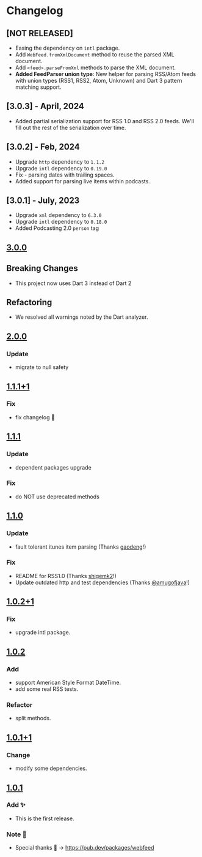 # Changelog
## [NOT RELEASED]
 * Easing the dependency on `intl` package.
 * Add `WebFeed.fromXmlDocument` method to reuse the parsed XML document.
 * Add `<feed>.parseFromXml` methods to parse the XML document.
 * **Added FeedParser union type**: New helper for parsing RSS/Atom feeds with union types (RSS1, RSS2, Atom, Unknown) and Dart 3 pattern matching support.
 
## [3.0.3] - April, 2024
 * Added partial serialization support for RSS 1.0 and RSS 2.0 feeds. We'll fill out the rest of the serialization over time.

## [3.0.2] - Feb, 2024
 * Upgrade `http` dependency to `1.1.2`
 * Upgrade `intl` dependency to `0.19.0`
 * Fix - parsing dates with trailing spaces.
 * Added support for parsing live items within podcasts.

## [3.0.1] - July, 2023
 * Upgrade `xml` dependency to `6.3.0`
 * Upgrade `intl` dependency to `0.18.0`
 * Added Podcasting 2.0 `person` tag

## [3.0.0](https://pub.dev/packages/dart_rss/versions/3.0.0)
## Breaking Changes
- This project now uses Dart 3 instead of Dart 2

## Refactoring
- We resolved all warnings noted by the Dart analyzer.

## [2.0.0](https://pub.dev/packages/dart_rss/versions/2.0.0)
### Update
- migrate to null safety

## [1.1.1+1](https://pub.dev/packages/dart_rss/versions/1.1.1+1)
### Fix
- fix changelog :bow:

## [1.1.1](https://pub.dev/packages/dart_rss/versions/1.1.1)
### Update
- dependent packages upgrade

### Fix
- do NOT use deprecated methods

## [1.1.0](https://pub.dev/packages/dart_rss/versions/1.1.0)
### Update
- fault tolerant itunes item parsing (Thanks [gaodeng](https://github.com/gaodeng)!)

### Fix
- README for RSS1.0 (Thanks [shigemk2](https://github.com/shigemk2)!)
- Update outdated http and test dependencies (Thanks [@amugofjava](https://github.com/amugofjava)!)

## [1.0.2+1](https://pub.dev/packages/dart_rss/versions/1.0.2+1)
### Fix
- upgrade intl package.

## [1.0.2](https://pub.dev/packages/dart_rss/versions/1.0.2)
### Add
- support American Style Format DateTime.
- add some real RSS tests.

### Refactor
- split methods.

## [1.0.1+1](https://pub.dev/packages/dart_rss/versions/1.0.1+1)
### Change
- modify some dependencies.

## [1.0.1](https://pub.dev/packages/dart_rss/versions/1.0.1)
### Add :sparkles:
- This is the first release.

### Note :memo:
- Special thanks :eyes: -> https://pub.dev/packages/webfeed
